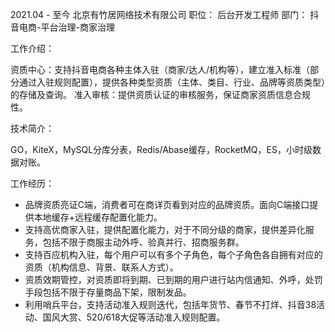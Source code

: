 2021.04 - 至今
北京有竹居网络技术有限公司
职位： 后台开发工程师
部门： 抖音电商-平台治理-商家治理

工作介绍：

资质中心：支持抖音电商各种主体入驻（商家/达人/机构等），建立准入标准（部分通过入驻规则配置），提供各种类型资质（主体、类目、行业、品牌等资质类型）的存储及查询。
准入审核：提供资质认证的审核服务，保证商家资质信息合规性。

技术简介：

GO，KiteX，MySQL分库分表，Redis/Abase缓存，RocketMQ，ES，小时级数据对账。

工作经历：

- 品牌资质亮证C端，消费者可在商详页看到对应的品牌资质。面向C端接口提供本地缓存+远程缓存配置化能力。
- 支持高优商家入驻，提供配置化能力，对于不同分级的商家，提供差异化服务，包括不限于商服主动外呼、验真并行、招商服务群。
- 支持百应机构入驻，每个用户可以有多个子角色，每个子角色各自拥有对应的资质（机构信息、背景、联系人方式）。
- 资质效期管控，对资质即将到期、已到期的用户进行站内信通知、外呼，处罚手段包括不限于存量商品下架，限制发品。
- 利用哨兵平台，支持活动准入规则迭代，包括年货节、春节不打烊、抖音38活动、国风大赏、520/618大促等活动准入规则配置。
